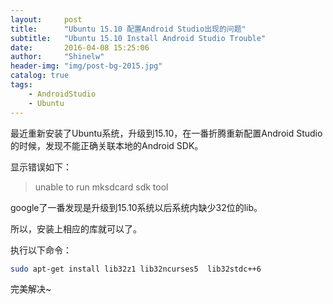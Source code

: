 ```yaml
---
layout:     post
title:      "Ubuntu 15.10 配置Android Studio出现的问题"
subtitle:   "Ubuntu 15.10 Install Android Studio Trouble"
date:       2016-04-08 15:25:06
author:     "Shinelw"
header-img: "img/post-bg-2015.jpg"
catalog: true
tags:
    - AndroidStudio
    - Ubuntu
---
```


最近重新安装了Ubuntu系统，升级到15.10，在一番折腾重新配置Android Studio的时候，发现不能正确关联本地的Android SDK。

显示错误如下：

>unable to run mksdcard sdk tool

google了一番发现是升级到15.10系统以后系统内缺少32位的lib。

所以，安装上相应的库就可以了。

执行以下命令：

```bash
sudo apt-get install lib32z1 lib32ncurses5  lib32stdc++6
```

完美解决~
